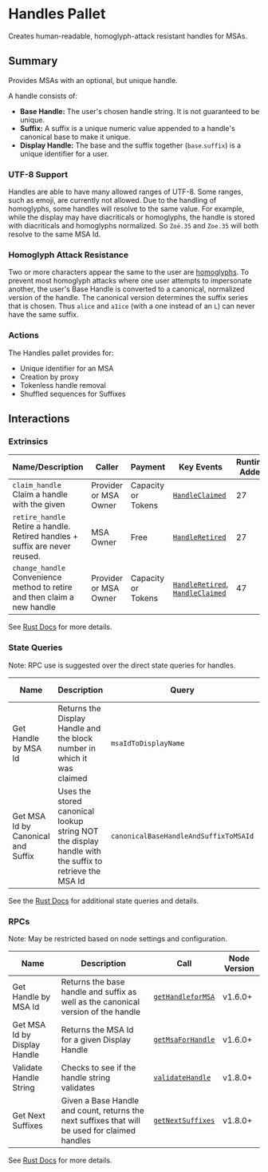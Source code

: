 # Handles Pallet

Creates human-readable, homoglyph-attack resistant handles for MSAs.

## Summary

Provides MSAs with an optional, but unique handle.

A handle consists of:
- **Base Handle:** The user's chosen handle string. It is not guaranteed to be unique.
- **Suffix:** A suffix is a unique numeric value appended to a handle's canonical base to make it unique.
- **Display Handle:** The base and the suffix together (`base`.`suffix`) is a unique identifier for a user.


### UTF-8 Support

Handles are able to have many allowed ranges of UTF-8.
Some ranges, such as emoji, are currently not allowed.
Due to the handling of homoglyphs, some handles will resolve to the same value.
For example, while the display may have diacriticals or homoglyphs, the handle is stored with diacriticals and homoglyphs normalized.
So `Zoë.35` and `Zoe.35` will both resolve to the same MSA Id.

### Homoglyph Attack Resistance

Two or more characters appear the same to the user are [homoglyphs](https://en.wikipedia.org/wiki/Homoglyph).
To prevent most homoglyph attacks where one user attempts to impersonate another, the user's Base Handle is converted to a canonical, normalized version of the handle.
The canonical version determines the suffix series that is chosen.
Thus `alice` and `a1ice` (with a one instead of an `L`) can never have the same suffix.


### Actions

The Handles pallet provides for:

- Unique identifier for an MSA
- Creation by proxy
- Tokenless handle removal
- Shuffled sequences for Suffixes

## Interactions

### Extrinsics

| Name/Description                 | Caller        | Payment | Key Events                                                                                                    | Runtime Added |
| -------------------------------- | ------------- | ------- | ------------------------------------------------------------------------------------------------------------- | ------------- |
| `claim_handle`<br />Claim a handle with the given  | Provider or MSA Owner | Capacity or Tokens  | [`HandleClaimed`](https://frequency-chain.github.io/frequency/pallet_handles/pallet/enum.Event.html#variant.HandleClaimed) | 27             |
| `retire_handle`<br />Retire a handle. Retired handles + suffix are never reused.   | MSA Owner | Free  | [`HandleRetired`](https://frequency-chain.github.io/frequency/pallet_handles/pallet/enum.Event.html#variant.HandleRetired) | 27             |
| `change_handle`<br />Convenience method to retire and then claim a new handle  | Provider or MSA Owner | Capacity or Tokens  | [`HandleRetired`](https://frequency-chain.github.io/frequency/pallet_handles/pallet/enum.Event.html#variant.HandleRetired), [`HandleClaimed`](https://frequency-chain.github.io/frequency/{pallet_name}/pallet/enum.Event.html#variant.HandleClaimed) | 47             |

See [Rust Docs](https://frequency-chain.github.io/frequency/pallet_handles/pallet/struct.Pallet.html) for more details.

### State Queries

Note: RPC use is suggested over the direct state queries for handles.

| Name      | Description         | Query                    | Runtime Added |
| --------- | ------------------- | ------------------------ | ------------- |
| Get Handle by MSA Id  | Returns the Display Handle and the block number in which it was claimed   | `msaIdToDisplayName` | 29             |
| Get MSA Id by Canonical and Suffix  | Uses the stored canonical lookup string NOT the display handle with the suffix to retrieve the MSA Id   | `canonicalBaseHandleAndSuffixToMSAId` | 29             |

See the [Rust Docs](https://frequency-chain.github.io/frequency/pallet_handles/pallet/storage_types/index.html) for additional state queries and details.

### RPCs

Note: May be restricted based on node settings and configuration.

| Name    | Description       | Call                                                                                                 | Node Version |
| ------- | ----------------- | ---------------------------------------------------------------------------------------------------- | ------------ |
| Get Handle by MSA Id | Returns the base handle and suffix as well as the canonical version of the handle | [`getHandleforMSA`](https://frequency-chain.github.io/frequency/pallet_handles_rpc/trait.HandlesApiServer.html#tymethod.get_handle_for_msa) | v1.6.0+      |
| Get MSA Id by Display Handle | Returns the MSA Id for a given Display Handle | [`getMsaForHandle`](https://frequency-chain.github.io/frequency/pallet_handles_rpc/trait.HandlesApiServer.html#tymethod.get_handle_for_msa) | v1.6.0+      |
| Validate Handle String | Checks to see if the handle string validates | [`validateHandle`](https://frequency-chain.github.io/frequency/pallet_handles_rpc/trait.HandlesApiServer.html#tymethod.validate_handle) | v1.8.0+      |
| Get Next Suffixes | Given a Base Handle and count, returns the next suffixes that will be used for claimed handles | [`getNextSuffixes`](https://frequency-chain.github.io/frequency/pallet_handles_rpc/trait.HandlesApiServer.html#tymethod.get_next_suffixes) | v1.8.0+      |

See [Rust Docs](https://frequency-chain.github.io/frequency/pallet_handles_rpc/trait.HandlesApiServer.html) for more details.
